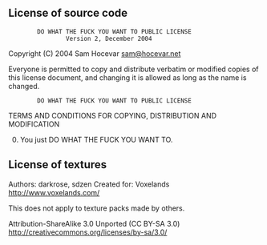 License of source code
----------------------

            DO WHAT THE FUCK YOU WANT TO PUBLIC LICENSE
                    Version 2, December 2004

 Copyright (C) 2004 Sam Hocevar <sam@hocevar.net>

 Everyone is permitted to copy and distribute verbatim or modified
 copies of this license document, and changing it is allowed as long
 as the name is changed.

            DO WHAT THE FUCK YOU WANT TO PUBLIC LICENSE
   TERMS AND CONDITIONS FOR COPYING, DISTRIBUTION AND MODIFICATION

  0. You just DO WHAT THE FUCK YOU WANT TO.


License of textures
--------------------------------------

Authors: darkrose, sdzen
Created for: Voxelands http://www.voxelands.com/

This does not apply to texture packs made by others.

Attribution-ShareAlike 3.0 Unported (CC BY-SA 3.0)
http://creativecommons.org/licenses/by-sa/3.0/
